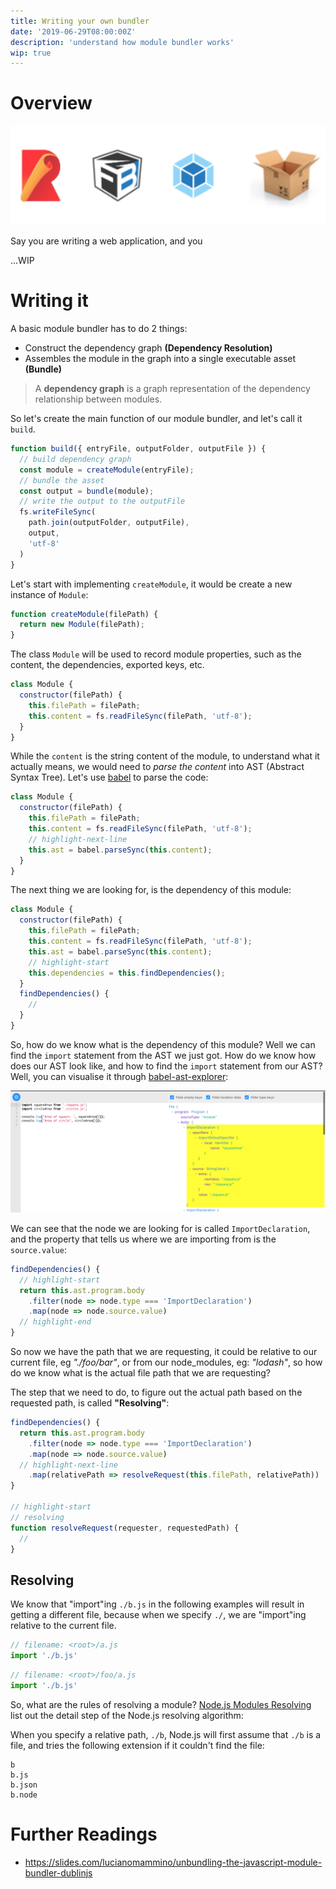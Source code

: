 ```yaml
---
title: Writing your own bundler
date: '2019-06-29T08:00:00Z'
description: 'understand how module bundler works'
wip: true
---
```


# Overview

![module bundlers](./images/module-bundlers.png 'Module Bundlers: (left to right) Rollup, FuseBox, webpack, parcel')

Say you are writing a web application, and you

<!-- TODO: -->

...WIP

# Writing it

A basic module bundler has to do 2 things:

- Construct the dependency graph **(Dependency Resolution)**
- Assembles the module in the graph into a single executable asset **(Bundle)**

> A **dependency graph** is a graph representation of the dependency relationship between modules.

So let's create the main function of our module bundler, and let's call it `build`.

<!-- prettier-ignore -->
```js
function build({ entryFile, outputFolder, outputFile }) {
  // build dependency graph
  const module = createModule(entryFile);
  // bundle the asset
  const output = bundle(module);
  // write the output to the outputFile
  fs.writeFileSync(
    path.join(outputFolder, outputFile),
    output,
    'utf-8'
  )
}
```

Let's start with implementing `createModule`, it would be create a new instance of `Module`:

```js
function createModule(filePath) {
  return new Module(filePath);
}
```

The class `Module` will be used to record module properties, such as the content, the dependencies, exported keys, etc.

```js
class Module {
  constructor(filePath) {
    this.filePath = filePath;
    this.content = fs.readFileSync(filePath, 'utf-8');
  }
}
```

While the `content` is the string content of the module, to understand what it actually means, we would need to _parse the content_ into AST (Abstract Syntax Tree). Let's use [babel](http://babeljs.io) to parse the code:

```js
class Module {
  constructor(filePath) {
    this.filePath = filePath;
    this.content = fs.readFileSync(filePath, 'utf-8');
    // highlight-next-line
    this.ast = babel.parseSync(this.content);
  }
}
```

The next thing we are looking for, is the dependency of this module:

```js
class Module {
  constructor(filePath) {
    this.filePath = filePath;
    this.content = fs.readFileSync(filePath, 'utf-8');
    this.ast = babel.parseSync(this.content);
    // highlight-start
    this.dependencies = this.findDependencies();
  }
  findDependencies() {
    //
  }
}
```

So, how do we know what is the dependency of this module? Well we can find the `import` statement from the AST we just got. How do we know how does our AST look like, and how to find the `import` statement from our AST? Well, you can visualise it through [babel-ast-explorer](https://lihautan.com/babel-ast-explorer/#?eyJiYWJlbFNldHRpbmdzIjp7InZlcnNpb24iOiI3LjQuNSJ9LCJ0cmVlU2V0dGluZ3MiOnsiaGlkZUVtcHR5Ijp0cnVlLCJoaWRlTG9jYXRpb24iOnRydWUsImhpZGVUeXBlIjp0cnVlfSwiY29kZSI6ImltcG9ydCBzcXVhcmVBcmVhIGZyb20gJy4vc3F1YXJlLmpzJztcbmltcG9ydCBjaXJjbGVBcmVhIGZyb20gJy4vY2lyY2xlLmpzJztcblxuY29uc29sZS5sb2coJ0FyZWEgb2Ygc3F1YXJlOiAnLCBzcXVhcmVBcmVhKDUpKTtcbmNvbnNvbGUubG9nKCdBcmVhIG9mIGNpcmNsZScsIGNpcmNsZUFyZWEoNSkpO1xuIn0=):

![babel-ast-explorer](./images/ast-import.png 'Visualizing AST through babel-ast-explorer')

We can see that the node we are looking for is called `ImportDeclaration`, and the property that tells us where we are importing from is the `source.value`:

```js
findDependencies() {
  // highlight-start
  return this.ast.program.body
    .filter(node => node.type === 'ImportDeclaration')
    .map(node => node.source.value)
  // highlight-end
}
```

So now we have the path that we are requesting, it could be relative to our current file, eg _"./foo/bar"_, or from our node_modules, eg: _"lodash"_, so how do we know what is the actual file path that we are requesting?

The step that we need to do, to figure out the actual path based on the requested path, is called **"Resolving"**:

```js
findDependencies() {
  return this.ast.program.body
    .filter(node => node.type === 'ImportDeclaration')
    .map(node => node.source.value)
  // highlight-next-line
    .map(relativePath => resolveRequest(this.filePath, relativePath))
}

// highlight-start
// resolving
function resolveRequest(requester, requestedPath) {
  // 
}
```

## Resolving

We know that "import"ing `./b.js` in the following examples will result in getting a different file, because when we specify `./`, we are "import"ing relative to the current file.

```js
// filename: <root>/a.js
import './b.js'
```

```js
// filename: <root>/foo/a.js
import './b.js'
```

So, what are the rules of resolving a module? [Node.js Modules Resolving](http://nodejs.org/api/modules.html#modules_all_together) list out the detail step of the Node.js resolving algorithm:

When you specify a relative path, `./b`, Node.js will first assume that `./b` is a file, and tries the following extension if it couldn't find the file:

```
b
b.js
b.json
b.node
```

# Further Readings

- https://slides.com/lucianomammino/unbundling-the-javascript-module-bundler-dublinjs
